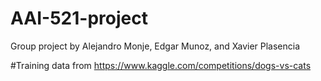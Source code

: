 # AAI-521-project
Group project by Alejandro Monje, Edgar Munoz, and Xavier Plasencia   

#Training data from 
https://www.kaggle.com/competitions/dogs-vs-cats
